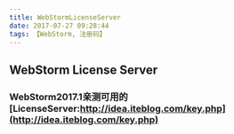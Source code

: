 ```yaml
---
title: WebStormLicenseServer
date: 2017-07-27 09:28:44
tags: 【WebStorm, 注册码】
---
```

## WebStorm License Server
### WebStorm2017.1亲测可用的[LicenseServer:http://idea.iteblog.com/key.php](http://idea.iteblog.com/key.php)